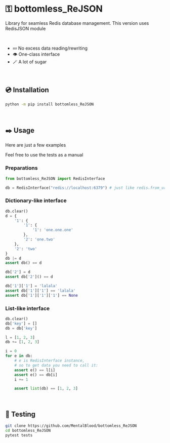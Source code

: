 # ⚿ bottomless_ReJSON 

Library for seamless Redis database management. This version uses RedisJSON module

<br/>

* 💤 No excess data reading/rewriting
* 👁️ One-class interface
* 🪄 A lot of sugar

<br/>

## 💿 Installation

```bash
python -m pip install bottomless_ReJSON
```

<br/>

## ✒️ Usage

Here are just a few examples

Feel free to use the tests as a manual

### Preparations

```python
from bottomless_ReJSON import RedisInterface

db = RedisInterface("redis://localhost:6379") # just like redis.from_url
```

### Dictionary-like interface

```python
db.clear()
d = {
    '1': {
        '1': {
            '1': 'one.one.one'
        },
        '2': 'one.two'
    },
    '2': 'two'
}
db |= d
assert db() == d

db['2'] = d
assert db['2']() == d

db['1']['1'] = 'lalala'
assert db['1']['1'] == 'lalala'
assert db['1']['1']['1'] == None
```

### List-like interface

```python
db.clear()
db['key'] = []
db = db['key']

l = [1, 2, 3]
db += [1, 2, 3]

i = 0
for e in db:
    # e is RedisInterface instance, 
    # so to get data you need to call it:
    assert e() == l[i]
    assert e() == db[i]
    i += 1

    assert list(db) == [1, 2, 3]
```

<br/>

## 🔬 Testing

```bash
git clone https://github.com/MentalBlood/bottomless_ReJSON
cd bottomless_ReJSON
pytest tests
```
